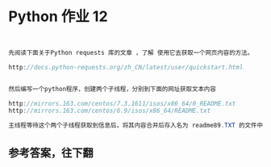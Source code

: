 # Python 作业 12



```java


先阅读下面关于Python requests 库的文章 ，了解 使用它去获取一个网页内容的方法。

http://docs.python-requests.org/zh_CN/latest/user/quickstart.html


然后编写一个python程序，创建两个子线程，分别到下面的网址获取文本内容

http://mirrors.163.com/centos/7.3.1611/isos/x86_64/0_README.txt
http://mirrors.163.com/centos/6.9/isos/x86_64/README.txt

主线程等待这个两个子线程获取到信息后，将其内容合并后存入名为 readme89.TXT 的文件中


```


## 参考答案，往下翻
<br><br><br><br><br><br><br><br><br><br><br><br><br><br><br><br><br><br><br><br><br><br><br><br><br><br><br><br><br><br>


```python
```

